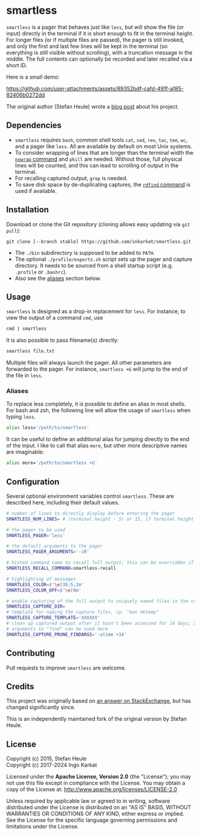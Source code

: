 # smartless

`smartless` is a pager that behaves just like `less`, but will show the file (or input) directly in the terminal if it is short enough to fit in the terminal height. For longer files (or if multiple files are passed), the pager is still invoked, and only the first and last few lines will be kept in the terminal (so everything is still visible without scrolling), with a truncation message in the middle. The full contents can optionally be recorded and later recalled via a short ID.

Here is a small demo:

https://github.com/user-attachments/assets/89352bdf-cafd-491f-a185-82406b0272dd

The original author (Stefan Heule) wrote a [blog post](http://stefanheule.com/blog/posts/2015-06-07/smartless-a-better-pager-for-small-and-large-inputs/) about his project.

## Dependencies

- `smartless` requires `bash`, common shell tools `cat`, `sed`, `rev`, `tac`, `tee`, `wc`, and a pager like `less`. All are available by default on most Unix systems.
- To consider wrapping of lines that are longer than the terminal width the [`nowrap` command](https://github.com/goodell/nowrap) and `pkill` are needed. Without those, full physical lines will be counted, and this can lead to scrolling of output in the terminal.
- For recalling captured output, `grep` is needed.
- To save disk space by de-duplicating captures, the [`rdfind` command](https://rdfind.pauldreik.se/) is used if available.

## Installation

Download or clone the Git repository (cloning allows easy updating via `git pull`):

    git clone [--branch stable] https://github.com/inkarkat/smartless.git
    
- The `./bin` subdirectory is supposed to be added to `PATH`.
- The optional `./profile/exports.sh` script sets up the pager and capture directory. It needs to be sourced from a shell startup script (e.g. `.profile` or `.bashrc`).
- Also see the [aliases](#aliases) section below.

## Usage

`smartless` is designed as a drop-in replacement for `less`.  For instance, to view the output of a command `cmd`, use

```bash
cmd | smartless
```

It is also possible to pass filename(s) directly:

```bash
smartless file.txt
```

Multiple files will always launch the pager. All other parameters are forwarded to the pager. For instance, `smartless +G` will jump to the end of the file in `less`.

### Aliases

To replace less completely, it is possible to define an alias in most shells. For bash and zsh, the following line will allow the usage of `smartless` when typing `less`.

```bash
alias less='/path/to/smartless'
```

It can be useful to define an additional alias for jumping directly to the end of the input. I like to call that alias `more`, but other more descriptive names are imaginable:

```bash
alias more='/path/to/smartless +G'
```

## Configuration

Several optional environment variables control `smartless`. These are described here, including their default values.

```bash
# number of lines to directly display before entering the pager
SMARTLESS_NUM_LINES= # (terminal height - 5) or 15, if terminal height cannot be discovered automatically

# the pager to be used
SMARTLESS_PAGER='less'

# the default arguments to the pager
SMARTLESS_PAGER_ARGUMENTS='-iR'

# hinted command name to recall full output; this can be overridden if you define a shorter alias and want to use that in the truncation message
SMARTLESS_RECALL_COMMAND=smartless-recall

# highlighting of messages
SMARTLESS_COLOR=$'\e[38;5;2m'
SMARTLESS_COLOR_OFF=$'\e[0m'

# enable capturing of the full output to uniquely named files in the capture directory
SMARTLESS_CAPTURE_DIR=
# template for naming the capture files, cp. "man mktemp"
SMARTLESS_CAPTURE_TEMPLATE='XXXXXX'
# clean up captured output after it hasn't been accessed for 14 days; any
# arguments to "find" can be used here
SMARTLESS_CAPTURE_PRUNE_FINDARGS='-atime +14'
```

## Contributing

Pull requests to improve `smartless` are welcome.

## Credits

This project was originally based on [an answer on StackExchange](http://unix.stackexchange.com/questions/107315/), but has changed significantly since.

This is an independently maintained fork of the original version by Stefan Heule.

## License

Copyright (c) 2015, Stefan Heule \
Copyright (c) 2017-2024 Ingo Karkat

 Licensed under the **Apache License, Version 2.0** (the "License");
you may not use this file except in compliance with the License.
You may obtain a copy of the License at: http://www.apache.org/licenses/LICENSE-2.0

Unless required by applicable law or agreed to in writing,
software distributed under the License is distributed on an "AS IS" BASIS,
WITHOUT WARRANTIES OR CONDITIONS OF ANY KIND, either express or implied.
See the License for the specific language governing permissions and limitations under the License.
